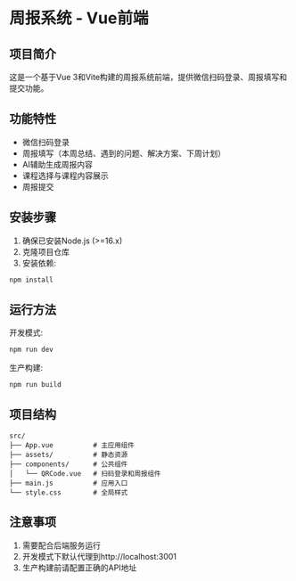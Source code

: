 # 周报系统 - Vue前端

## 项目简介
这是一个基于Vue 3和Vite构建的周报系统前端，提供微信扫码登录、周报填写和提交功能。

## 功能特性
- 微信扫码登录
- 周报填写（本周总结、遇到的问题、解决方案、下周计划）
- AI辅助生成周报内容
- 课程选择与课程内容展示
- 周报提交

## 安装步骤
1. 确保已安装Node.js (>=16.x)
2. 克隆项目仓库
3. 安装依赖:
```bash
npm install
```

## 运行方法
开发模式:
```bash
npm run dev
```

生产构建:
```bash
npm run build
```

## 项目结构
```
src/
├── App.vue          # 主应用组件
├── assets/          # 静态资源
├── components/      # 公共组件
│   └── QRCode.vue   # 扫码登录和周报组件
├── main.js          # 应用入口
└── style.css        # 全局样式
```

## 注意事项
1. 需要配合后端服务运行
2. 开发模式下默认代理到http://localhost:3001
3. 生产构建前请配置正确的API地址
